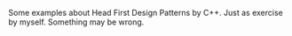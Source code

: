 Some examples about Head First Design Patterns by C++.
Just as exercise by myself. Something may be wrong.
